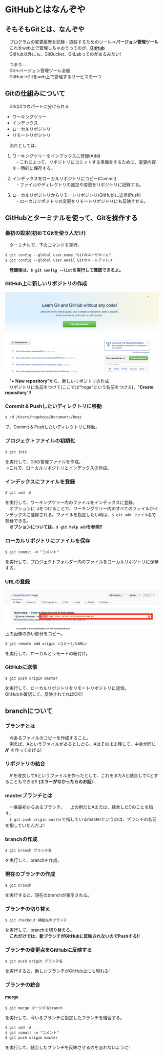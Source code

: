 # GitHubとはなんぞや

## そもそもGitとは、なんぞや
　プログラムの変更履歴を記録・追跡するためのツール→**バージョン管理ツール**  
　これをweb上で管理しちゃおうってのが、[**GitHub**](https://github.com)  
　GitHub以外にも、GitBucket、GitLabってのがあるみたい!    

　つまり...  
　Git→バージョン管理ツール全般  
　GitHub→Gitをweb上で管理するサービスの一つ  

## Gitの仕組みについて
　Gitは4つのパートに分けられる
- ワーキングツリー
- インデックス
- ローカルリポジトリ
- リモートリポジトリ  

　流れとしては、  

1. ワーキングツリーをインデックスに登録(Add)  
　- これによって、リポジトリにコミットする準備をするために、変更内容を一時的に保存する。    

2. インデックスをローカルリポジトリにコピー(Commit)  
　- ファイルやディレクトリの追加や変更をリポジトリに記録する。    

3. ローカルリポジトリからリモートリポジトリ(GitHub)に送信(Push)  
　- ローカルリポジトリの変更をリモートリポジトリにも反映させる。  

## GitHubとターミナルを使って、Gitを操作する
### 最初の設定(初めてGitを使う人だけ)
　ターミナルで、下のコマンドを実行。
```
$ git config --global user.name "Gitのユーザネーム"
$ git config --global user.email Gitのメールアドレス
```
　**登録後は、`$ git config --list`を実行して確認できるよ。**  

### GitHub上に新しいリポジトリの作成
![git_introduction_1](https://github.com/SeiyaKokushi/til/blob/master/git/git_introduction_1.png)  

　"**+ New repository**"から、新しいリポジトリの作成  
　リポジトリに名前をつけて(ここでは"hoge"という名前をつける)、"**Create repository**"!!

### Commit & Pushしたいディレクトリに移動
```
$ cd /Users/hogehoge/Documents/hoge
```
で、Commit & Pushしたいディレクトリに移動。

### プロジェクトファイルの初期化
```
$ git init
```
を実行して、Gitの管理ファイルを作成。  
→これで、ローカルリポジトリとインデックスの作成。

### インデックスにファイルを登録
```
$ git add -A
```
を実行して、ワーキングツリー内のファイルをインデックスに登録。  
　オプションに`-A`をつけることで、ワーキングツリー内のすべてのファイルがインデックスに登録される。ファイルを指定したい時は、`$ git add ファイル名`で登録できる。  
　**オプションについては、`$ git help add`を参照!!**

### ローカルリポジトリにファイルを保存
```
$ git commit -m "コメント"
```
を実行して、プロジェクトフォルダー内のファイルをローカルリポジトリに保存する。

### URLの登録
![git_introduction_2](https://github.com/SeiyaKokushi/til/blob/master/git/git_introduction_2.png)
上の画像の赤い部分をコピー。
```
$ git remote add origin <コピーしたURL>
```
を実行して、ローカルとリモートの紐付け。

### GitHubに送信
```
$ git push origin master
```
を実行して、ローカルリポジトリをリモートリポジトリに送信。  
GitHubを確認して、反映されてればOK!!

## branchについて
### ブランチとは
　今あるファイルのコピーを作成すること。  
　例えば、Aというファイルがあるとしたら、Aはそのまま残して、中身が同じ **A'** を作ってあげる!

### リポジトリの結合
　A'を改良してBというファイルを作ったとして、これをまたAと結合してCとすることもできる!! **(エラーがなかったらのお話)**

### masterブランチとは
　一番最初からあるブランチ。
　上の例だとAまたは、結合したCのことを指す。  
　`$ git push origin master`で指しているmasterというのは、ブランチの名前を指していたんだよ!

### branchの作成
```
$ git branch ブランチ名
```
を実行して、branchを作成。

### 現在のブランチの作成
```
$ git branch
```
を実行すると、現在のbranchが表示される。

### ブランチの切り替え
```
$ git checkout 移動先のブランチ
```
を実行して、branchを切り替える。  
　**これだけでは、新ブランチがGitHubに反映されないのでPushする!!**

### ブランチの変更点をGitHubに反映する
```
$ git push origin ブランチ名
```
を実行すると、新しいブランチがGitHub上にも現れる!

### ブランチの統合
#### merge
```
$ git merge マージするbranch
```
を実行して、今いるブランチに指定したブランチを結合する。
```
$ git add -A
$ git commit -m "コメント"
$ git push origin master
```
を実行して、結合したブランチを反映させるのを忘れないように!
